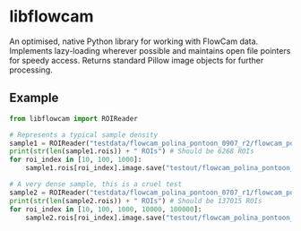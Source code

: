 # libflowcam
An optimised, native Python library for working with FlowCam data. Implements lazy-loading wherever possible and maintains open file pointers for speedy access. Returns standard Pillow image objects for further processing.

## Example
```python
from libflowcam import ROIReader

# Represents a typical sample density
sample1 = ROIReader("testdata/flowcam_polina_pontoon_0907_r2/flowcam_polina_pontoon_0907_r2.csv")
print(str(len(sample1.rois)) + " ROIs") # Should be 6268 ROIs
for roi_index in [10, 100, 1000]:
    sample1.rois[roi_index].image.save("testout/flowcam_polina_pontoon_0907_r2_" + str(roi_index) + ".png")

# A very dense sample, this is a cruel test
sample2 = ROIReader("testdata/flowcam_polina_pontoon_0707_r1/flowcam_polina_pontoon_0707_r1.csv")
print(str(len(sample2.rois)) + " ROIs") # Should be 137015 ROIs
for roi_index in [10, 100, 1000, 10000, 100000]:
    sample2.rois[roi_index].image.save("testout/flowcam_polina_pontoon_0707_r1_" + str(roi_index) + ".png")
```
